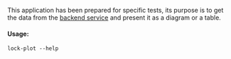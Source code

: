 
This application has been prepared for specific tests, its purpose is to get the data from 
the [backend service](https://github.com/lbacik/lock-backend) and present it as a diagram or a table.

#### Usage:

    lock-plot --help

